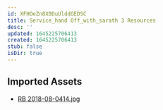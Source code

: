 ```yaml
---
id: XFHOeZn8X0DuUlddGEDSC
title: Service_hand Off_with_sarath 3 Resources
desc: ''
updated: 1645225706413
created: 1645225706413
stub: false
isDir: true
---
```

## Imported Assets
- [RB 2018-08-0414.jpg](/assets/rb-2018-08-0414.jpg)
